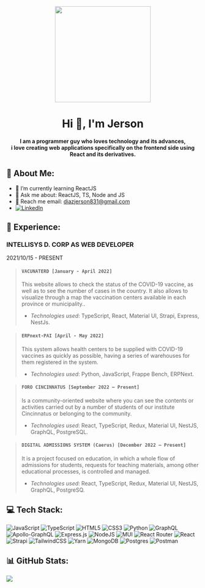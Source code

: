 <div align="center">
 <img src="https://avatars.githubusercontent.com/u/60714079?s=400&u=54b9a882b9322539d9e85518b6548070478c8d4f&v=4" width="250px" />
  <h1 align="center">Hi 👋, I'm Jerson</h1>
  <h4 align="center">I am a programmer guy who loves technology and its advances,<br> i love creating web applications specifically on the frontend side using React and its    
    derivatives.
  </h4>
</div>

## 💫 About Me:
- 🌱 I’m currently learning ReactJS<br>
- 💬 Ask me about: ReactJS, TS, Node and JS<br>
- 📧 Reach me email: diazjerson831@gmail.com<br>
- [![LinkedIn](https://img.shields.io/badge/LinkedIn-%230077B5.svg?logo=linkedin&logoColor=white)](https://linkedin.com/in/jersoncuevasdiaz)

## 📄 Experience: 
### INTELLISYS D. CORP AS WEB DEVELOPER
2021/10/15 - PRESENT

> #### ``` VACUNATERD [January - April 2022] ```
>    This website allows to check the status of the COVID-19 vaccine, as well as to see the number of cases in the country. It also allows to visualize through a map the vaccination centers available in each province or municipality..<br>
   > - *Technologies used*: TypeScript, React, Material UI, Strapi, Express, NestJs.

> #### ``` ERPnext-PAI [April - May 2022] ```
> This system allows health centers to be supplied with COVID-19 vaccines as quickly as possible, having a series of warehouses for them registered in the system.
> - *Technologies used*: Python, JavaScript, Frappe Bench, ERPNext.

> #### ``` FORO CINCINNATUS [September 2022 – Present] ```
> Is a community-oriented website where you can see the contents or activities carried out by a number of students of our institute Cincinnatus or belonging to the community.
> - *Technologies used*: React, TypeScript, Redux, Material UI, NestJS, GraphQL, PostgreSQL.

> #### ``` DIGITAL ADMISSIONS SYSTEM (Caerus) [December 2022 – Present] ```
> It is a project focused on education, in which a whole flow of admissions for students, requests for teaching materials, among other educational processes, is controlled and managed.
> - *Technologies used*:  React, TypeScript, Redux, Material UI, NestJS, GraphQL, PostgreSQ.

## 💻 Tech Stack:
![JavaScript](https://img.shields.io/badge/javascript-%23323330.svg?style=for-the-badge&logo=javascript&logoColor=%23F7DF1E) ![TypeScript](https://img.shields.io/badge/typescript-%23007ACC.svg?style=for-the-badge&logo=typescript&logoColor=white) ![HTML5](https://img.shields.io/badge/html5-%23E34F26.svg?style=for-the-badge&logo=html5&logoColor=white) ![CSS3](https://img.shields.io/badge/css3-%231572B6.svg?style=for-the-badge&logo=css3&logoColor=white) ![Python](https://img.shields.io/badge/python-3670A0?style=for-the-badge&logo=python&logoColor=ffdd54) ![GraphQL](https://img.shields.io/badge/-GraphQL-E10098?style=for-the-badge&logo=graphql&logoColor=white) ![Apollo-GraphQL](https://img.shields.io/badge/-ApolloGraphQL-311C87?style=for-the-badge&logo=apollo-graphql) ![Express.js](https://img.shields.io/badge/express.js-%23404d59.svg?style=for-the-badge&logo=express&logoColor=%2361DAFB) ![NodeJS](https://img.shields.io/badge/node.js-6DA55F?style=for-the-badge&logo=node.js&logoColor=white) ![MUI](https://img.shields.io/badge/MUI-%230081CB.svg?style=for-the-badge&logo=material-ui&logoColor=white) ![React Router](https://img.shields.io/badge/React_Router-CA4245?style=for-the-badge&logo=react-router&logoColor=white) ![React](https://img.shields.io/badge/react-%2320232a.svg?style=for-the-badge&logo=react&logoColor=%2361DAFB) ![Strapi](https://img.shields.io/badge/strapi-%232E7EEA.svg?style=for-the-badge&logo=strapi&logoColor=white) ![TailwindCSS](https://img.shields.io/badge/tailwindcss-%2338B2AC.svg?style=for-the-badge&logo=tailwind-css&logoColor=white) ![Yarn](https://img.shields.io/badge/yarn-%232C8EBB.svg?style=for-the-badge&logo=yarn&logoColor=white) ![MongoDB](https://img.shields.io/badge/MongoDB-%234ea94b.svg?style=for-the-badge&logo=mongodb&logoColor=white) ![Postgres](https://img.shields.io/badge/postgres-%23316192.svg?style=for-the-badge&logo=postgresql&logoColor=white) ![Postman](https://img.shields.io/badge/Postman-FF6C37?style=for-the-badge&logo=postman&logoColor=white)
## 📊 GitHub Stats:
![](https://github-readme-stats.vercel.app/api/top-langs/?username=JersonDiaz025&theme=react&hide_border=true&include_all_commits=false&count_private=false&layout=compact)

